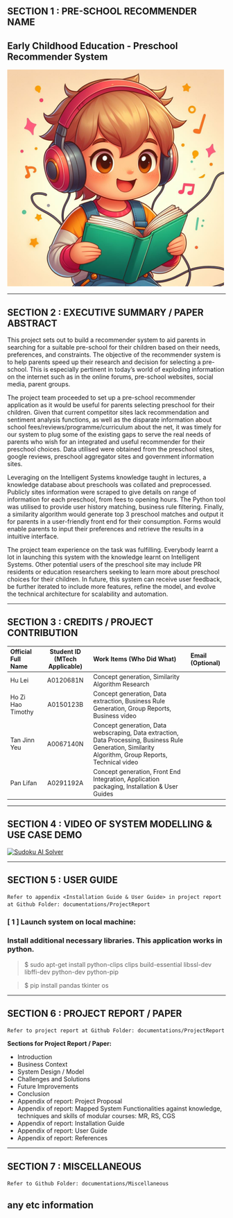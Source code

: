 ## SECTION 1 : PRE-SCHOOL RECOMMENDER NAME 
## Early Childhood Education - Preschool Recommender System

<img src="./Preschool_Recommender/documentations/Images/Logo_Project.jpeg"
         style="margin-right: 0px;"
         height="500" />


---

## SECTION 2 : EXECUTIVE SUMMARY / PAPER ABSTRACT
This project sets out to build a recommender system to aid parents in searching for a suitable pre-school for their children based on their needs, preferences, and constraints. The objective of the recommender system is to help parents speed up their research and decision for selecting a pre-school. This is especially pertinent in today’s world of exploding information on the internet such as in the online forums, pre-school websites, social media, parent groups. 

The project team proceeded to set up a pre-school recommender application as it would be useful for parents selecting preschool for their children. Given that current competitor sites lack recommendation and sentiment analysis functions, as well as the disparate information about school fees/reviews/programme/curriculum about the net, it was timely for our system to plug some of the existing gaps to serve the real needs of parents who wish for an integrated and useful recommender for their preschool choices. Data utilised were obtained from the preschool sites, google reviews, preschool aggregator sites and government information sites. 

Leveraging on the Intelligent Systems knowledge taught in lectures, a knowledge database about preschools was collated and preprocessed. Publicly sites information were scraped to give details on range of information for each preschool, from fees to opening hours. The Python tool was utilised to provide user history matching, business rule filtering. Finally, a similarity algorithm would generate top 3 preschool matches and output it for parents in a user-friendly front end for their consumption. Forms would enable parents to input their preferences and retrieve the results in a intuitive interface. 

The project team experience on the task was fulfilling. Everybody learnt a lot in launching this system with the knowledge learnt on Intelligent Systems. Other potential users of the preschool site may include PR residents or education researchers seeking to learn more about preschool choices for their children. In future, this system can receive user feedback, be further iterated to include more features, refine the model, and evolve the technical architecture for scalability and automation.

---

## SECTION 3 : CREDITS / PROJECT CONTRIBUTION

| Official Full Name  | Student ID (MTech Applicable)  | Work Items (Who Did What) | Email (Optional) |
| :------------ |:---------------:| :-----| :-----|
| Hu Lei            | A0120681N | Concept generation, Similarity Algorithm Research |  |
| Ho Zi Hao Timothy | A0150123B | Concept generation, Data extraction, Business Rule Generation, Group Reports, Business video |  |
| Tan Jinn Yeu      | A0067140N | Concept generation, Data webscraping, Data extraction,  Data Processing, Business Rule Generation, Similarity Algorithm, Group Reports, Technical video | |
| Pan Lifan         | A0291192A | Concept generation, Front End Integration, Application packaging, Installation & User Guides |  |

---

## SECTION 4 : VIDEO OF SYSTEM MODELLING & USE CASE DEMO

[![Sudoku AI Solver](http://img.youtube.com/vi/-AiYLUjP6o8/0.jpg)](https://youtu.be/-AiYLUjP6o8 "Sudoku AI Solver")

---

## SECTION 5 : USER GUIDE

`Refer to appendix <Installation Guide & User Guide> in project report at Github Folder: documentations/ProjectReport`

### [ 1 ] Launch system on local machine:
### Install additional necessary libraries. This application works in python.

> $ sudo apt-get install python-clips clips build-essential libssl-dev libffi-dev python-dev python-pip

> $ pip install pandas tkinter os

---
## SECTION 6 : PROJECT REPORT / PAPER

`Refer to project report at Github Folder: documentations/ProjectReport`

**Sections for Project Report / Paper:**
- Introduction 
- Business Context
- System Design / Model 
- Challenges and Solutions
- Future Improvements
- Conclusion 
- Appendix of report: Project Proposal
- Appendix of report: Mapped System Functionalities against knowledge, techniques and skills of modular courses: MR, RS, CGS
- Appendix of report: Installation Guide
- Appendix of report: User Guide
- Appendix of report: References 

---
## SECTION 7 : MISCELLANEOUS

`Refer to Github Folder: documentations/Miscellaneous`

any etc information
---

